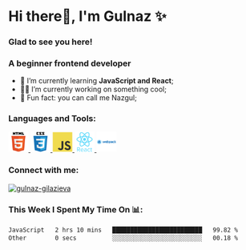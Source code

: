 <h1 align="left">Hi there👋, I'm Gulnaz ✨</h1>
 <h3 align="left"> Glad to see you here!  </h3> 
<!--  <img src="https://komarev.com/ghpvc/?username=funchosa&label=Profile%20views&color=0e75b6&style=flat" alt="funchosa"  />  -->

<h3 align="left">A beginner frontend developer</h3>

- 🌱 I’m currently learning **JavaScript and React**;
- 👩‍💻 I’m currently working on something cool;
- 👾 Fun fact: you can call me Nazgul;
<h3 align="left">Languages and Tools:</h3>

<p align="left"> 
<a href="https://www.w3.org/html/" target="_blank" rel="noreferrer">   
<img src="https://raw.githubusercontent.com/devicons/devicon/master/icons/html5/html5-original-wordmark.svg" alt="html5" width="40" height="40"/> </a> 
<a href="https://www.w3schools.com/css/" target="_blank" rel="noreferrer"> <img src="https://raw.githubusercontent.com/devicons/devicon/master/icons/css3/css3-original-wordmark.svg" alt="css3" width="40" height="40"/> </a> 

<a href="https://developer.mozilla.org/en-US/docs/Web/JavaScript" target="_blank" rel="noreferrer">   
<img src="https://raw.githubusercontent.com/devicons/devicon/master/icons/javascript/javascript-original.svg" alt="javascript" width="40" height="40"/> </a> 
  
<a href="https://reactjs.org/" target="_blank" rel="noreferrer">   
<img src="https://raw.githubusercontent.com/devicons/devicon/master/icons/react/react-original-wordmark.svg" alt="react" width="40" height="40"/> </a> 
  
<a href="https://webpack.js.org" target="_blank" rel="noreferrer">   
<img src="https://raw.githubusercontent.com/devicons/devicon/d00d0969292a6569d45b06d3f350f463a0107b0d/icons/webpack/webpack-original-wordmark.svg" alt="webpack" width="40" height="40"/> </a> 

</p>

<!-- <p><img align="left" src="https://github-readme-stats.vercel.app/api/top-langs?username=funchosa&show_icons=true&locale=en&layout=compact" alt="funchosa" /></p>

<p>&nbsp;<img align="center" src="https://github-readme-stats.vercel.app/api?username=funchosa&show_icons=true&locale=en" alt="funchosa" /></p>

<p><img align="center" src="https://github-readme-streak-stats.herokuapp.com/?user=funchosa&" alt="funchosa" /></p> -->


<h3 align="left">Connect with me:</h3>
<p align="left">

<a href="https://linkedin.com/in/gulnaz-gilazieva" target="blank"><img align="center" src="https://raw.githubusercontent.com/rahuldkjain/github-profile-readme-generator/master/src/images/icons/Social/linked-in-alt.svg" alt="gulnaz-gilazieva" height="30" width="40" /></a>
</p>
<!-- 
<h3 align="left">My GitHub History 📈:</h3>

<p>&nbsp;<img align="center" src="https://github-readme-stats.vercel.app/api?username=funchosa&show_icons=true&locale=en" alt="funchosa" /></p> -->
<h3 align="left">This Week I Spent My Time On 📊:</h3>
<!--START_SECTION:waka-->

```text
JavaScript   2 hrs 10 mins   █████████████████████████   99.82 %
Other        0 secs          ░░░░░░░░░░░░░░░░░░░░░░░░░   00.18 %
```

<!--END_SECTION:waka-->
